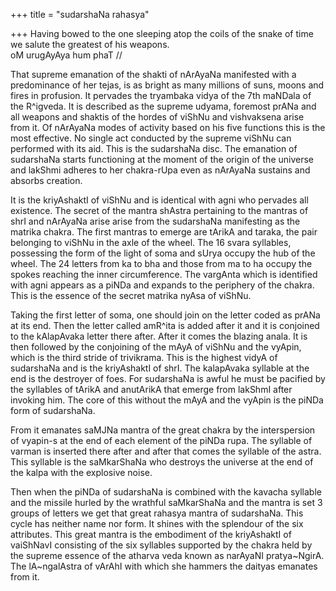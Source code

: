 +++
title = "sudarshaNa rahasya"

+++
Having bowed to the one sleeping atop the coils of the snake of time we
salute the greatest of his weapons.  
oM urugAyAya hum phaT //

That supreme emanation of the shakti of nArAyaNa manifested with a
predominance of her tejas, is as bright as many millions of suns, moons
and fires in profusion. It pervades the tryambaka vidya of the 7th
maNDala of the R^igveda. It is described as the supreme udyama, foremost
prANa and all weapons and shaktis of the hordes of viShNu and
vishvaksena arise from it. Of nArAyaNa modes of activity based on his
five functions this is the most effective. No single act conducted by
the supreme viShNu can performed with its aid. This is the sudarshaNa
disc. The emanation of sudarshaNa starts functioning at the moment of
the origin of the universe and lakShmi adheres to her chakra-rUpa even
as nArAyaNa sustains and absorbs creation.

It is the kriyAshaktI of viShNu and is identical with agni who pervades
all existence. The secret of the mantra shAstra pertaining to the
mantras of shrI and nArAyaNa arise arise from the sudarshaNa manifesting
as the matrika chakra. The first mantras to emerge are tArikA and
taraka, the pair belonging to viShNu in the axle of the wheel. The 16
svara syllables, possessing the form of the light of soma and sUrya
occupy the hub of the wheel. The 24 letters from ka to bha and those
from ma to ha occupy the spokes reaching the inner circumference. The
vargAnta which is identified with agni appears as a piNDa and expands to
the periphery of the chakra. This is the essence of the secret matrika
nyAsa of viShNu.

Taking the first letter of soma, one should join on the letter coded as
prANa at its end. Then the letter called amR^ita is added after it and
it is conjoined to the kAlapAvaka letter there after. After it comes the
blazing anala. It is then followed by the conjoining of the mAyA of
viShNu and the vyApin, which is the third stride of trivikrama. This is
the highest vidyA of sudarshaNa and is the kriyAshaktI of shrI. The
kalapAvaka syllable at the end is the destroyer of foes. For sudarshaNa
is awful he must be pacified by the syllables of tArikA and anutArikA
that emerge from lakShmI after invoking him. The core of this without
the mAyA and the vyApin is the piNDa form of sudarshaNa.

From it emanates saMJNa mantra of the great chakra by the interspersion
of vyapin-s at the end of each element of the piNDa rupa. The syllable
of varman is inserted there after and after that comes the syllable of
the astra. This syllable is the saMkarShaNa who destroys the universe at
the end of the kalpa with the explosive noise.

Then when the piNDa of sudarshaNa is combined with the kavacha syllable
and the missile hurled by the wrathful saMkarShaNa and the mantra is set
3 groups of letters we get that great rahasya mantra of sudarshaNa. This
cycle has neither name nor form. It shines with the splendour of the six
attributes. This great mantra is the embodiment of the kriyAshaktI of
vaiShNavI consisting of the six syllables supported by the chakra held
by the supreme essence of the atharva veda known as narAyaNI
pratya\~NgirA. The lA\~ngalAstra of vArAhI with which she hammers the
daityas emanates from it.
